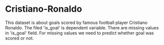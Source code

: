 # Cristiano-Ronaldo

This dataset is about goals scored by famous football player Cristiano Ronaldo.
The filed 'is_goal' is dependent variable. There are missing values in 'is_goal' field. For missing values we need to predict whether goal was scored or not.
